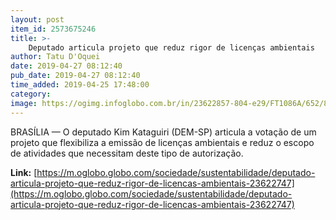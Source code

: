 ```yaml
---
layout: post
item_id: 2573675246
title: >-
    Deputado articula projeto que reduz rigor de licenças ambientais
author: Tatu D'Oquei
date: 2019-04-27 08:12:40
pub_date: 2019-04-27 08:12:40
time_added: 2019-04-25 17:48:00
category: 
image: https://ogimg.infoglobo.com.br/in/23622857-804-e29/FT1086A/652/81017784_PA-Brasilia-BSB-05-02-2019-Dep-Kim-KataguiriPlenario-da-camara.-Foto-Flickr.jpg
---
```


BRASÍLIA — O deputado Kim Kataguiri (DEM-SP) articula a votação de um projeto que flexibiliza a emissão de licenças ambientais e reduz o escopo de atividades que necessitam deste tipo de autorização.

**Link:** [https://m.oglobo.globo.com/sociedade/sustentabilidade/deputado-articula-projeto-que-reduz-rigor-de-licencas-ambientais-23622747](https://m.oglobo.globo.com/sociedade/sustentabilidade/deputado-articula-projeto-que-reduz-rigor-de-licencas-ambientais-23622747)

